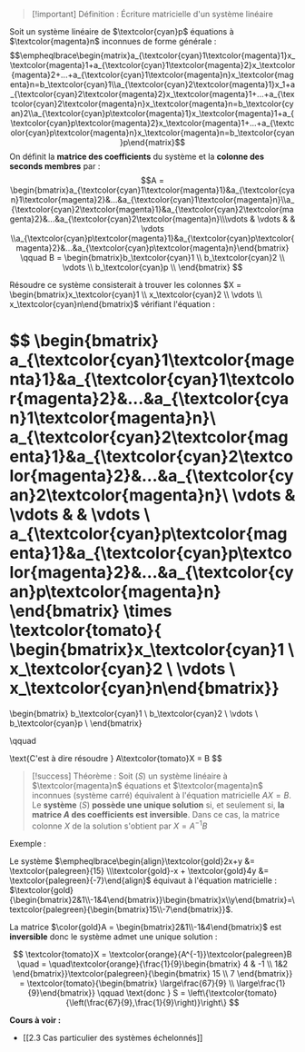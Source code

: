 
>[!important] Définition : Écriture matricielle d'un système linéaire
>
Soit un système linéaire de $\textcolor{cyan}p$ équations à $\textcolor{magenta}n$ inconnues de forme générale :  $$\empheqlbrace\begin{matrix}a_{\textcolor{cyan}1\textcolor{magenta}1}x_\textcolor{magenta}1+a_{\textcolor{cyan}1\textcolor{magenta}2}x_\textcolor{magenta}2+...+a_{\textcolor{cyan}1\textcolor{magenta}n}x_\textcolor{magenta}n=b_\textcolor{cyan}1\\a_{\textcolor{cyan}2\textcolor{magenta}1}x_1+a_{\textcolor{cyan}2\textcolor{magenta}2}x_\textcolor{magenta}1+...+a_{\textcolor{cyan}2\textcolor{magenta}n}x_\textcolor{magenta}n=b_\textcolor{cyan}2\\a_{\textcolor{cyan}p\textcolor{magenta}1}x_\textcolor{magenta}1+a_{\textcolor{cyan}p\textcolor{magenta}2}x_\textcolor{magenta}1+...+a_{\textcolor{cyan}p\textcolor{magenta}n}x_\textcolor{magenta}n=b_\textcolor{cyan}p\end{matrix}$$
On définit la **matrice des coefficients** du système et la **colonne des seconds membres** par : $$A = \begin{bmatrix}a_{\textcolor{cyan}1\textcolor{magenta}1}&a_{\textcolor{cyan}1\textcolor{magenta}2}&...&a_{\textcolor{cyan}1\textcolor{magenta}n}\\a_{\textcolor{cyan}2\textcolor{magenta}1}&a_{\textcolor{cyan}2\textcolor{magenta}2}&...&a_{\textcolor{cyan}2\textcolor{magenta}n}\\\vdots & \vdots &  & \vdots \\a_{\textcolor{cyan}p\textcolor{magenta}1}&a_{\textcolor{cyan}p\textcolor{magenta}2}&...&a_{\textcolor{cyan}p\textcolor{magenta}n}\end{bmatrix}
\qquad B = \begin{bmatrix}b_\textcolor{cyan}1 \\ b_\textcolor{cyan}2 \\ \vdots \\ b_\textcolor{cyan}p \\ \end{bmatrix} $$

Résoudre ce système consisterait à trouver les colonnes $X = \begin{bmatrix}x_\textcolor{cyan}1 \\ x_\textcolor{cyan}2 \\ \vdots \\ x_\textcolor{cyan}n\end{bmatrix}$ vérifiant l'équation :

$$
\begin{bmatrix}
a_{\textcolor{cyan}1\textcolor{magenta}1}&a_{\textcolor{cyan}1\textcolor{magenta}2}&...&a_{\textcolor{cyan}1\textcolor{magenta}n}\\
a_{\textcolor{cyan}2\textcolor{magenta}1}&a_{\textcolor{cyan}2\textcolor{magenta}2}&...&a_{\textcolor{cyan}2\textcolor{magenta}n}\\
\vdots & \vdots &  & \vdots \\
a_{\textcolor{cyan}p\textcolor{magenta}1}&a_{\textcolor{cyan}p\textcolor{magenta}2}&...&a_{\textcolor{cyan}p\textcolor{magenta}n}
\end{bmatrix}
\times 
\textcolor{tomato}{
\begin{bmatrix}x_\textcolor{cyan}1 \\ x_\textcolor{cyan}2 \\ \vdots \\ x_\textcolor{cyan}n\end{bmatrix}}
=
\begin{bmatrix}
b_\textcolor{cyan}1 \\
b_\textcolor{cyan}2 \\
\vdots \\
b_\textcolor{cyan}p \\
\end{bmatrix}

\qquad

\text{C'est à dire résoudre } A\textcolor{tomato}X = B
$$ 
>[!success] Théorème : 
>Soit $(S)$ un système linéaire à $\textcolor{magenta}n$ équations et $\textcolor{magenta}n$ inconnues (système carré) équivalent à l'équation matricielle $AX = B$.
>Le **système** $(S)$ **possède une unique solution** si, et seulement si, **la matrice $A$ des coefficients est inversible**. Dans ce cas, la matrice colonne $X$ de la solution s'obtient par $X = A^{-1}B$   

Exemple : 

Le système $\empheqlbrace\begin{align}\textcolor{gold}2x+y &= \textcolor{palegreen}{15} \\\textcolor{gold}-x + \textcolor{gold}4y &= \textcolor{palegreen}{-7}\end{align}$ équivaut à l'équation matricielle : $\textcolor{gold}{\begin{bmatrix}2&1\\-1&4\end{bmatrix}}\begin{bmatrix}x\\y\end{bmatrix}=\textcolor{palegreen}{\begin{bmatrix}15\\-7\end{bmatrix}}$.

La matrice $\color{gold}A = \begin{bmatrix}2&1\\-1&4\end{bmatrix}$ est **inversible** donc le système admet une unique solution :  

$$
\textcolor{tomato}X = \textcolor{orange}{A^{-1}}\textcolor{palegreen}B \quad = \quad\textcolor{orange}{\frac{1}{9}\begin{bmatrix} 4 & -1 \\ 1&2 \end{bmatrix}}\textcolor{palegreen}{\begin{bmatrix} 15 \\ 7 \end{bmatrix}} = \textcolor{tomato}{\begin{bmatrix} \large\frac{67}{9} \\ \large\frac{1}{9}\end{bmatrix}} \qquad \text{donc } S = \left\{\textcolor{tomato}{\left(\frac{67}{9},\frac{1}{9}\right)}\right\}
$$

**Cours à voir :**
- [[2.3 Cas particulier des systèmes échelonnés]]